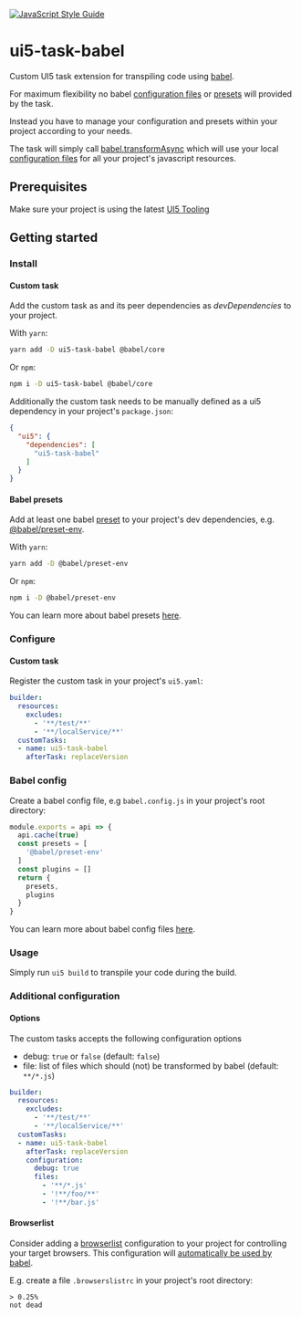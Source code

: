 [![JavaScript Style Guide](https://img.shields.io/badge/code_style-standard-brightgreen.svg)](https://standardjs.com)

# ui5-task-babel
Custom UI5 task extension for transpiling code using [babel](https://babeljs.io/).

For maximum flexibility no babel [configuration files](https://babeljs.io/docs/en/config-files) or [presets](https://babeljs.io/docs/en/presets) will provided by the task.

Instead you have to manage your configuration and presets within your project according to your needs.

The task will simply call [babel.transformAsync](https://babeljs.io/docs/en/babel-core#transformasync) which will use your local [configuration files](https://babeljs.io/docs/en/config-files) for all your project's javascript resources.

## Prerequisites
Make sure your project is using the latest [UI5 Tooling](https://sap.github.io/ui5-tooling/pages/GettingStarted/)

## Getting started

### Install

#### Custom task
Add the custom task as and its peer dependencies as _devDependencies_ to your project.

With `yarn`:
```sh
yarn add -D ui5-task-babel @babel/core
```
Or `npm`:
```sh
npm i -D ui5-task-babel @babel/core
```

Additionally the custom task needs to be manually defined as a ui5 dependency in your project's `package.json`:
```json
{
  "ui5": {
    "dependencies": [
      "ui5-task-babel"
    ]
  }
}
```

#### Babel presets
Add at least one babel [preset](https://babeljs.io/docs/en/presets) to your project's dev dependencies, e.g. [@babel/preset-env](https://babeljs.io/docs/en/babel-preset-env).

With `yarn`:
```sh
yarn add -D @babel/preset-env
```
Or `npm`:
```sh
npm i -D @babel/preset-env
```

You can learn more about babel presets [here](https://babeljs.io/docs/en/presets).

### Configure

#### Custom task
Register the custom task in your project's `ui5.yaml`:
```yaml
builder:
  resources:
    excludes:
      - '**/test/**'
      - '**/localService/**'
  customTasks:
  - name: ui5-task-babel
    afterTask: replaceVersion
```

### Babel config
Create a babel config file, e.g `babel.config.js` in your project's root directory:
```javascript
module.exports = api => {
  api.cache(true)
  const presets = [
    '@babel/preset-env'
  ]
  const plugins = []
  return {
    presets,
    plugins
  }
}
```
You can learn more about babel config files [here](https://babeljs.io/docs/en/config-files).

### Usage
Simply run `ui5 build` to transpile your code during the build.

### Additional configuration

#### Options
The custom tasks accepts the following configuration options
- debug: `true` or `false` (default: `false`)
- file: list of files which should (not) be transformed by babel (default: `**/*.js`)

```yaml
builder:
  resources:
    excludes:
      - '**/test/**'
      - '**/localService/**'
  customTasks:
  - name: ui5-task-babel
    afterTask: replaceVersion
    configuration:
      debug: true
      files:
        - '**/*.js'
        - '!**/foo/**'
        - '!**/bar.js'
```

#### Browserlist
Consider adding a [browserlist](https://github.com/browserslist/browserslist) configuration to your project for controlling your target browsers. This configuration will [automatically be used by babel](https://babeljs.io/docs/en/babel-preset-env#browserslist-integration).

E.g. create a file `.browserslistrc` in your project's root directory:
```
> 0.25%
not dead
```

